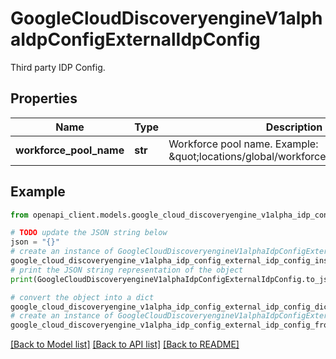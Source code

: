 # GoogleCloudDiscoveryengineV1alphaIdpConfigExternalIdpConfig

Third party IDP Config.

## Properties

Name | Type | Description | Notes
------------ | ------------- | ------------- | -------------
**workforce_pool_name** | **str** | Workforce pool name. Example: \&quot;locations/global/workforcePools/pool_id\&quot; | [optional] 

## Example

```python
from openapi_client.models.google_cloud_discoveryengine_v1alpha_idp_config_external_idp_config import GoogleCloudDiscoveryengineV1alphaIdpConfigExternalIdpConfig

# TODO update the JSON string below
json = "{}"
# create an instance of GoogleCloudDiscoveryengineV1alphaIdpConfigExternalIdpConfig from a JSON string
google_cloud_discoveryengine_v1alpha_idp_config_external_idp_config_instance = GoogleCloudDiscoveryengineV1alphaIdpConfigExternalIdpConfig.from_json(json)
# print the JSON string representation of the object
print(GoogleCloudDiscoveryengineV1alphaIdpConfigExternalIdpConfig.to_json())

# convert the object into a dict
google_cloud_discoveryengine_v1alpha_idp_config_external_idp_config_dict = google_cloud_discoveryengine_v1alpha_idp_config_external_idp_config_instance.to_dict()
# create an instance of GoogleCloudDiscoveryengineV1alphaIdpConfigExternalIdpConfig from a dict
google_cloud_discoveryengine_v1alpha_idp_config_external_idp_config_from_dict = GoogleCloudDiscoveryengineV1alphaIdpConfigExternalIdpConfig.from_dict(google_cloud_discoveryengine_v1alpha_idp_config_external_idp_config_dict)
```
[[Back to Model list]](../README.md#documentation-for-models) [[Back to API list]](../README.md#documentation-for-api-endpoints) [[Back to README]](../README.md)


